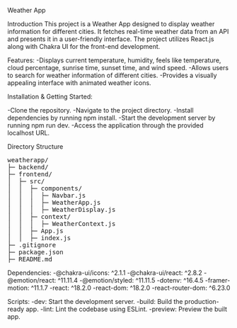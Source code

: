 Weather App

Introduction
This project is a Weather App designed to display weather information for different cities. It fetches real-time weather data from an API and presents it in a user-friendly interface. The project utilizes React.js along with Chakra UI for the front-end development.

Features:
-Displays current temperature, humidity, feels like temperature, cloud percentage, sunrise time, sunset time, and wind speed.
-Allows users to search for weather information of different cities.
-Provides a visually appealing interface with animated weather icons.


Installation & Getting Started:

-Clone the repository.
-Navigate to the project directory.
-Install dependencies by running npm install.
-Start the development server by running npm run dev.
-Access the application through the provided localhost URL.

Directory Structure

<pre>
weatherapp/
├─ backend/
├─ frontend/
│  ├─ src/
│  │  ├─ components/
│  │  │  ├─ Navbar.js
│  │  │  ├─ WeatherApp.js
│  │  │  ├─ WeatherDisplay.js
│  │  ├─ context/
│  │  │  ├─ WeatherContext.js
│  │  ├─ App.js
│  │  ├─ index.js
├─ .gitignore
├─ package.json
├─ README.md
</pre>




Dependencies:
-@chakra-ui/icons: ^2.1.1
-@chakra-ui/react: ^2.8.2
-@emotion/react: ^11.11.4
-@emotion/styled: ^11.11.5
-dotenv: ^16.4.5
-framer-motion: ^11.1.7
-react: ^18.2.0
-react-dom: ^18.2.0
-react-router-dom: ^6.23.0

Scripts:
-dev: Start the development server.
-build: Build the production-ready app.
-lint: Lint the codebase using ESLint.
-preview: Preview the built app.
